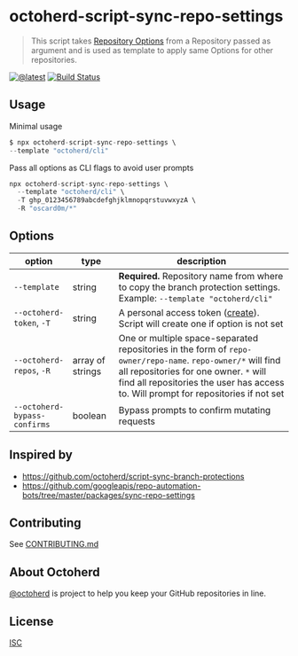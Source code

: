 # octoherd-script-sync-repo-settings

> This script takes [Repository Options](https://docs.github.com/en/github/administering-a-repository/configuring-pull-request-merges) from a Repository passed as argument and is used as template to apply same Options for other repositories.

[![@latest](https://img.shields.io/npm/v/octoherd-script-sync-repo-settings.svg)](https://www.npmjs.com/package/octoherd-script-sync-repo-settings)
[![Build Status](https://github.com/oscard0m/octoherd-script-sync-repo-settings/workflows/Test/badge.svg)](https://github.com/oscard0m/octoherd-script-sync-repo-settings/actions?query=workflow%3ATest+branch%3Amain)

## Usage

Minimal usage

```js
$ npx octoherd-script-sync-repo-settings \
--template "octoherd/cli"
```

Pass all options as CLI flags to avoid user prompts

```js
npx octoherd-script-sync-repo-settings \
  --template "octoherd/cli" \
  -T ghp_0123456789abcdefghjklmnopqrstuvwxyzA \
  -R "oscard0m/*"
```

## Options

| option                       | type             | description                                                                                                                                                                                                                                 |
| ---------------------------- | ---------------- | ------------------------------------------------------------------------------------------------------------------------------------------------------------------------------------------------------------------------------------------- |
| `--template`     | string           | **Required.** Repository name from where to copy the branch protection settings. Example: `--template "octoherd/cli"`                                                                                                        |
| `--octoherd-token`, `-T`     | string           | A personal access token ([create](https://github.com/settings/tokens/new?scopes=repo)). Script will create one if option is not set                                                                                                         |
| `--octoherd-repos`, `-R`     | array of strings | One or multiple space-separated repositories in the form of `repo-owner/repo-name`. `repo-owner/*` will find all repositories for one owner. `*` will find all repositories the user has access to. Will prompt for repositories if not set |
| `--octoherd-bypass-confirms` | boolean          | Bypass prompts to confirm mutating requests                                                                                                                                                                                                 |

## Inspired by
* https://github.com/octoherd/script-sync-branch-protections
* https://github.com/googleapis/repo-automation-bots/tree/master/packages/sync-repo-settings

## Contributing

See [CONTRIBUTING.md](CONTRIBUTING.md)

## About Octoherd

[@octoherd](https://github.com/octoherd/) is project to help you keep your GitHub repositories in line.

## License

[ISC](LICENSE.md)
